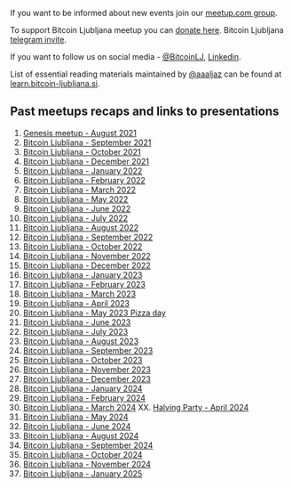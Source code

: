 If you want to be informed about new events join our [meetup.com group](https://www.meetup.com/bitcoin-ljubljana/).

To support Bitcoin Ljubljana meetup you can [donate here](https://bitcoin.si/donacije/). 
Bitcoin Ljubljana [telegram invite](https://t.me/+2xbb7IpoP0IyMDNk).

If you want to follow us on social media - [@BitcoinLJ](https://twitter.com/BitcoinLJ), [Linkedin](https://www.linkedin.com/company/bitcoin-ljubljana/).

List of essential reading materials maintained by [@aaaljaz](https://twitter.com/aaaljaz) can be found at [learn.bitcoin-ljubljana.si](https://learn.bitcoin-ljubljana.si/).

## Past meetups recaps and links to presentations
1. [Genesis meetup - August 2021](./meetup-notes/12Aug2021.md)
2. [Bitcoin Ljubljana - September 2021](./meetup-notes/16sep2021.md)
3. [Bitcoin Ljubljana - October 2021](./meetup-notes/Oct2021.md)
4. [Bitcoin Ljubljana - December 2021](./meetup-notes/Dec2021.md)
5. [Bitcoin Ljubljana - January 2022](./meetup-notes/Jan2022.md)
6. [Bitcoin Ljubljana - February 2022](./meetup-notes/Feb2022.md)
7. [Bitcoin Ljubljana - March 2022](./meetup-notes/Mar2022.md)
8. [Bitcoin Ljubljana - May 2022](./meetup-notes/May2022.md)
9. [Bitcoin Ljubljana - June 2022](./meetup-notes/June2022.md)
10. [Bitcoin Ljubljana - July 2022](./meetup-notes/July2022.md)
11. [Bitcoin Ljubljana - August 2022](./meetup-notes/Aug2022.md)
12. [Bitcoin Ljubljana - September 2022](./meetup-notes/Sep2022.md)
13. [Bitcoin Ljubljana - October 2022](https://github.com/bitcoin-ljubljana/meetup/blob/main/presentations/zasebnost.md)
14. [Bitcoin Ljubljana - November 2022](./meetup-notes/Nov2022.md)
15. [Bitcoin Ljubljana - December 2022](./meetup-notes/202212.md)
16. [Bitcoin Ljubljana - January 2023](./meetup-notes/202301.md)
17. [Bitcoin Ljubljana - February 2023](./meetup-notes/202302.md)
18. [Bitcoin Ljubljana - March 2023](./meetup-notes/202303.md)
19. [Bitcoin Ljubljana - April 2023](./meetup-notes/202304.md)
20. [Bitcoin Ljubljana - May 2023 Pizza day](./meetup-notes/202305.md)
21. [Bitcoin Ljubljana - June 2023](./meetup-notes/202306.md)
22. [Bitcoin Ljubljana - July 2023](./meetup-notes/202307.md)
23. [Bitcoin Ljubljana - August 2023](./meetup-notes/20230823.md)
24. [Bitcoin Ljubljana - September 2023](./meetup-notes/202309.md)
25. [Bitcoin Ljubljana - October 2023](./meetup-notes/202310.md)
26. [Bitcoin Ljubljana - November 2023](./meetup-notes/202311.md)
27. [Bitcoin Ljubljana - December 2023](./meetup-notes/202312.md)
28. [Bitcoin Ljubljana - January 2024](./meetup-notes/202401.md)
29. [Bitcoin Ljubljana - February 2024](./meetup-notes/202402.md)
30. [Bitcoin Ljubljana - March 2024](./meetup-notes/202403.md)
XX. [Halving Party - April 2024](./meetup-notes/202404.md)
31. [Bitcoin Ljubljana - May 2024](./meetup-notes/202405.md)
32. [Bitcoin Ljubljana - June 2024](./meetup-notes/202406.md)
33. [Bitcoin Ljubljana - August 2024](./meetup-notes/202408.md)
34. [Bitcoin Ljubljana - September 2024](./meetup-notes/202409.md)
35. [Bitcoin Ljubljana - October 2024](./meetup-notes/202410.md)
36. [Bitcoin Ljubljana - November 2024](./meetup-notes/202411.md)
37. [Bitcoin Ljubljana - January 2025](./meetup-notes/202501.md)
